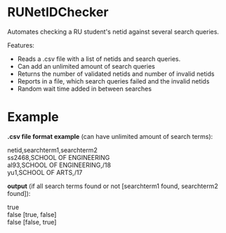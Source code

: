 # RUNetIDChecker
Automates checking a RU student's netid against several search queries.  

Features:  
* Reads a .csv file with a list of netids and search queries.
* Can add an unlimited amount of search queries
* Returns the number of validated netids and number of invalid netids
* Reports in a file, which search queries failed and the invalid netids
* Random wait time added in between searches  


# Example

**.csv file format example** (can have unlimited amount of search terms):

netid,searchterm1,searchterm2  
ss2468,SCHOOL OF ENGINEERING  
al93,SCHOOL OF ENGINEERING,/18  
yu1,SCHOOL OF ARTS,/17  


**output** (if all search terms found or not [searchterm1 found, searchterm2 found]):  
  
true  
false [true, false]  
false [false, true]  
